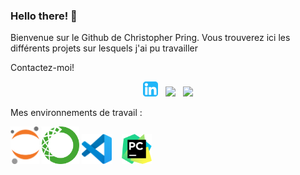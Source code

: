 ### Hello there! 👋

Bienvenue sur le Github de Christopher Pring. Vous trouverez ici les différents projets sur lesquels j'ai pu travailler

Contactez-moi!
<p align='center'>
  <a href="https://www.linkedin.com/in/christopher-pring-0101/"><img height="24" src="./logos/linkedin-icon.svg?raw=true"></a>&nbsp;&nbsp;
  <a href="https://twitter.com/ChrisPring0101"><img height="24" src=".logos/twitter.svg"></a>&nbsp;&nbsp;
  <a href="mailto:pringchristopher@yahoo.fr"><img height="24" src=".logos/mail.svg"></a>
</p>

Mes environnements de travail : 


<img height="60" src="./logos/jupyter.svg">
<img height="60" src="./logos/anaconda.svg">
<img height="48" src="./logos/vscode.svg"> &nbsp;&nbsp;
<img height="48" src="./logos/pycharm.svg">
